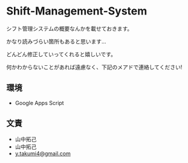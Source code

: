 # Shift-Management-System
シフト管理システムの概要なんかを載せておきます。

かなり読みづらい箇所もあると思います…

どんどん修正していってくれると嬉しいです。

何かわからないことがあれば遠慮なく、下記のメアドで連絡してください!
## 環境

* Google Apps Script

## 文責
* 山中拓己
* 山中拓己
* y.takumi4@gmail.com
